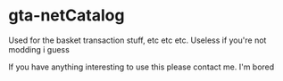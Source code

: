 # gta-netCatalog
Used for the basket transaction stuff, etc etc etc. Useless if you're not modding i guess

If you have anything interesting to use this please contact me. I'm bored
